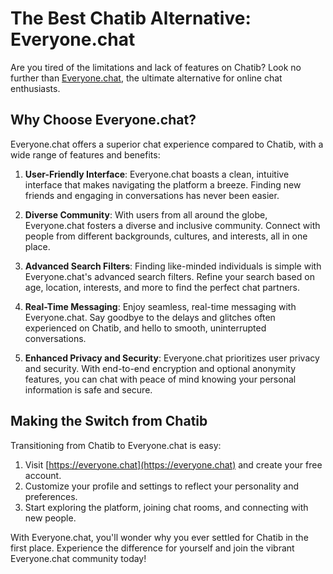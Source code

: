 # The Best Chatib Alternative: Everyone.chat

Are you tired of the limitations and lack of features on Chatib? Look no further than [Everyone.chat](https://everyone.chat), the ultimate alternative for online chat enthusiasts.

## Why Choose Everyone.chat?

Everyone.chat offers a superior chat experience compared to Chatib, with a wide range of features and benefits:

1. **User-Friendly Interface**: Everyone.chat boasts a clean, intuitive interface that makes navigating the platform a breeze. Finding new friends and engaging in conversations has never been easier.

2. **Diverse Community**: With users from all around the globe, Everyone.chat fosters a diverse and inclusive community. Connect with people from different backgrounds, cultures, and interests, all in one place.

3. **Advanced Search Filters**: Finding like-minded individuals is simple with Everyone.chat's advanced search filters. Refine your search based on age, location, interests, and more to find the perfect chat partners.

4. **Real-Time Messaging**: Enjoy seamless, real-time messaging with Everyone.chat. Say goodbye to the delays and glitches often experienced on Chatib, and hello to smooth, uninterrupted conversations.

5. **Enhanced Privacy and Security**: Everyone.chat prioritizes user privacy and security. With end-to-end encryption and optional anonymity features, you can chat with peace of mind knowing your personal information is safe and secure.

## Making the Switch from Chatib

Transitioning from Chatib to Everyone.chat is easy:

1. Visit [https://everyone.chat](https://everyone.chat) and create your free account.
2. Customize your profile and settings to reflect your personality and preferences.
3. Start exploring the platform, joining chat rooms, and connecting with new people.

With Everyone.chat, you'll wonder why you ever settled for Chatib in the first place. Experience the difference for yourself and join the vibrant Everyone.chat community today!
